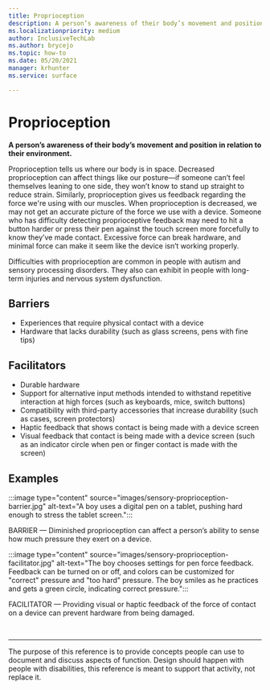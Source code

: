 ```yaml
---
title: Proprioception
description: A person’s awareness of their body’s movement and position in relation to their environment
ms.localizationpriority: medium
author: InclusiveTechLab
ms.author: brycejo 
ms.topic: how-to
ms.date: 05/20/2021
manager: krhunter
ms.service: surface

---
```


# Proprioception

**A person’s awareness of their body’s movement and position in relation to their environment.**

Proprioception tells us where our body is in space. Decreased proprioception can affect things like our posture—if someone can’t feel themselves leaning to one side, they won’t know to stand up straight to reduce strain. Similarly, proprioception gives us feedback regarding the force we're using with our muscles. When proprioception is decreased, we may not get an accurate picture of the force we use with a device. Someone who has difficulty detecting proprioceptive feedback may need to hit a button harder or press their pen against the touch screen more forcefully to know they’ve made contact. Excessive force can break hardware, and minimal force can make it seem like the device isn’t working properly. 

Difficulties with proprioception are common in people with autism and sensory processing disorders. They also can exhibit in people with long-term injuries and nervous system dysfunction.

## Barriers
* Experiences that require physical contact with a device
* Hardware that lacks durability (such as glass screens, pens with fine tips)

## Facilitators
* Durable hardware​
* Support for alternative input methods intended to withstand repetitive interaction at high forces (such as keyboards, mice, switch buttons)​
* Compatibility with third-party accessories that increase durability (such as cases, screen protectors)​
* Haptic feedback that shows contact is being made with a device screen 
* Visual feedback that contact is being made with a device screen (such as an indicator circle when pen or finger contact is made with the screen)​

## Examples

:::image type="content" source="images/sensory-proprioception-barrier.jpg" alt-text="A boy uses a digital pen on a tablet, pushing hard enough to stress the tablet screen.":::

BARRIER — Diminished proprioception can affect a person’s ability to sense how much pressure they exert on a device. 

:::image type="content" source="images/sensory-proprioception-facilitator.jpg" alt-text="The boy chooses settings for pen force feedback. Feedback can be turned on or off, and colors can be customized for &quot;correct&quot; pressure and &quot;too hard&quot; pressure. The boy smiles as he practices and gets a green circle, indicating correct pressure.":::

FACILITATOR — Providing visual or haptic feedback of the force of contact on a device can prevent hardware from being damaged.


&nbsp;

[comment]: # (Footer statement)
___
The purpose of this reference is to provide concepts people can use to document and discuss aspects of function. Design should happen with people with disabilities, this reference is meant to support that activity, not replace it. 